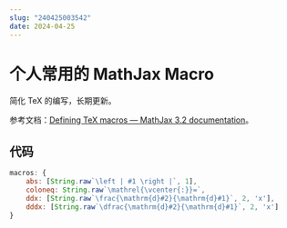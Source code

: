 ```yaml
---
slug: "240425003542"
date: 2024-04-25
---
```


# 个人常用的 MathJax Macro


简化 TeX 的编写，长期更新。

参考文档：[Defining TeX macros — MathJax 3.2 documentation](https://docs.mathjax.org/en/latest/input/tex/macros.html#defining-tex-macros)。

## 代码

``` js
macros: {
    abs: [String.raw`\left | #1 \right |`, 1],
    coloneq: String.raw`\mathrel{\vcenter{:}}=`,
    ddx: [String.raw`\frac{\mathrm{d}#2}{\mathrm{d}#1}`, 2, 'x'],
    dddx: [String.raw`\dfrac{\mathrm{d}#2}{\mathrm{d}#1}`, 2, 'x']
}
```
